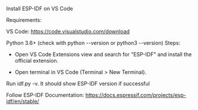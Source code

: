 Install ESP-IDF on VS Code


Requirements:

VS Code: https://code.visualstudio.com/download

Python 3.6+ (check with python --version or python3 --version)
Steps:

- Open VS Code Extensions view and search for "ESP-IDF" and install the official extension.

- Open terminal in VS Code (Terminal > New Terminal).

Run idf.py -v. It should show ESP-IDF version if successful

Follow ESP-IDF Documentation: https://docs.espressif.com/projects/esp-idf/en/stable/
